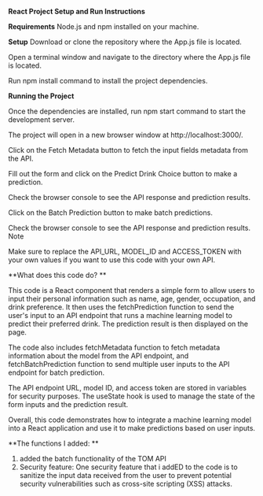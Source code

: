 **React Project Setup and Run Instructions**

**Requirements**
Node.js and npm installed on your machine.

**Setup**
Download or clone the repository where the App.js file is located.

Open a terminal window and navigate to the directory where the App.js file is located.

Run npm install command to install the project dependencies.

**Running the Project**

Once the dependencies are installed, run npm start command to start the development server.

The project will open in a new browser window at http://localhost:3000/.

Click on the Fetch Metadata button to fetch the input fields metadata from the API.

Fill out the form and click on the Predict Drink Choice button to make a prediction.

Check the browser console to see the API response and prediction results.

Click on the Batch Prediction button to make batch predictions.

Check the browser console to see the API response and prediction results.
Note

Make sure to replace the API_URL, MODEL_ID and ACCESS_TOKEN with your own values if you want to use this code with your own API.


**What does this code do? **

This code is a React component that renders a simple form to allow users to input their personal information such as name, age, gender, occupation, and drink preference. It then uses the fetchPrediction function to send the user's input to an API endpoint that runs a machine learning model to predict their preferred drink. The prediction result is then displayed on the page.

The code also includes fetchMetadata function to fetch metadata information about the model from the API endpoint, and fetchBatchPrediction function to send multiple user inputs to the API endpoint for batch prediction.

The API endpoint URL, model ID, and access token are stored in variables for security purposes. The useState hook is used to manage the state of the form inputs and the prediction result.

Overall, this code demonstrates how to integrate a machine learning model into a React application and use it to make predictions based on user inputs.

**The functions I added: **

1. added the batch functionality of the TOM API
2. Security feature: One security feature that i addED to the code is to sanitize the input data received from the user to prevent potential security vulnerabilities such as cross-site scripting (XSS) attacks.

